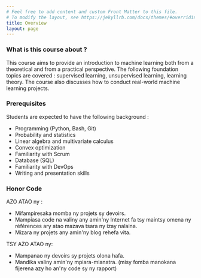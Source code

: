 ```yaml
---
# Feel free to add content and custom Front Matter to this file.
# To modify the layout, see https://jekyllrb.com/docs/themes/#overriding-theme-defaults
title: Overview
layout: page
---
```


### What is this course about ?
This course aims to provide an introduction to machine learning both from a theoretical and from a practical perspective. The following foundation topics are covered : supervised learning, unsupervised learning, learning theory. The course also discusses how to conduct real-world machine learning projects.

### Prerequisites
Students are expected to have the following background : 
- Programming (Python, Bash, Git)
- Probability and statistics
- Linear algebra and multivariate calculus
- Convex optimization
- Familiarity with Scrum
- Database (SQL)
- Familiarity with DevOps
- Writing and presentation skills

### Honor Code
AZO ATAO ny :
- Mifampiresaka momba ny projets sy devoirs.
- Mampiasa code na valiny any amin'ny Internet fa tsy maintsy omena ny références ary atao mazava tsara ny izay nalaina.
- Mizara ny projets any amin'ny blog rehefa vita.

TSY AZO ATAO ny:
- Mampanao ny devoirs sy projets olona hafa.
- Mandika valiny amin'ny mpiara-mianatra. (misy fomba manokana fijerena azy ho an'ny code sy ny rapport)

